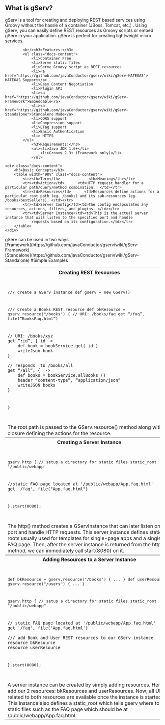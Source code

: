 <div  ng-controller="GServGeneralDocsCtrl">
        <h2 class="docs-sub-header">What is gServ?</h2>
        <span class="docs-content">
            gServ is a tool for creating and deploying REST based services using Groovy without the
            hassle of a container (JBoss, Tomcat, etc.) .  Using gServ, you can easily define
            REST resources as Groovy scripts or embed  gServ in your application. gServ is
            perfect for creating lightweight micro services.
        </span>

            <br/><h3>Features:</h3>
            <ul class="docs-content">
                <li>Container Free
                <li>Serve static files
                <li>Serve Groovy script as REST resources
                <li><a href="https://github.com/javaConductor/gserv/wiki/gServ-HATEOAS"> HATEOAS Support</a>
                <li>Easy Content Negotiation
                <li>Plugin API
                <li><a href="https://github.com/javaConductor/gserv/wiki/gServ-Framework">Embeddable</a>
                <li><a href="https://github.com/javaConductor/gserv/wiki/gServ-Standalone">Standalone Mode</a>
                <li>CORS support
                <li>Compression support
                <li>ETag support
                <li>Basic Authentication
                <li> HTTPS
            </ul>
                <h3>Requirements:</h3>
                <ul><li>Java JDK 1.6+</li>
                    <li>Groovy 2.3+ (Framework only)</li>
                </ul>

    <div class="docs-content">
        <h3>Basic Concepts</h3>
        <table width="90%" class="docs-content">
            <tr><th>Term</th>             <th>Meaning</th></tr>
            <tr><td>Action</td>      <td>HTTP request handler for a particular path/query/method combination.  </td></tr>
            <tr><td>Resources</td>      <td>Resources define actions for a particular root path (eg. /books) and its sub-resources (eg. /books/bestSellers). </td></tr>
            <tr><td>Server Config</td><td>The config encapsulates any resources, actions, filters, and plugins. </td></tr>
            <tr><td>Server Instance</td><td>This is the actual server instance that will listen to the specified port and handle
                requests based on its configuration.</td></tr>
        </table>
    </div>

</div>
<span class="docs-sub-header">gServ can be used in two ways</span><br/>
[Framework](https://github.com/javaConductor/gserv/wiki/gServ-Framework)<br/>
[Standalone](https://github.com/javaConductor/gserv/wiki/gServ-Standalone)
#Simple Examples

<table>
<tr><th colspan='2'>
Creating REST Resources
</th></tr>
<tr><td>
<pre>

/// create a GServ instance
def gserv = new GServ()

/// Create a Books REST resource
def bkResource = gserv.resource("/books") {
    // URI:  /books/faq
    get “/faq”, file(“BooksFaq.html”)
    
    // URI: /books/xyz
    get “:id”, { id ->
        def book = bookService.get( id )
        writeJson book
    }
    
    // responds  to /books/all
    get “/all”, {  ->
        def books = bookService.allBooks ()
        header “content-type”, “application/json”
        writeJSON books
    }
}

</pre>
</td></tr><tr>
<td width='40%'>
The root path is passed to the GServ.resource() method along with a closure defining the actions for the resource.
</td>
</tr>
<tr>
<th colspan='2'>
Creating a Server Instance
</th>
</tr>
<tr>
<td>
<pre>

gserv.http {
    // setup a directory for static files
    static_root  '/public/webapp'

    //static FAQ page located at '/public/webapp/App.faq.html'
    get '/faq', file("App.faq.html")
    
}.start(8080);


</pre>
</td></tr>
<tr><td>
The http() method creates a GServInstance that can later listen on a port and handle HTTP requests. This server instance
defines static roots usually used for templates for single-page apps and a single FAQ page.
Then, after the server instance is returned from the http() method, we can immediately call start(8080) on it.
</td>
</tr>
<tr><th colspan='2'>
Adding Resources to a Server Instance
</th>
</tr><tr>
<td>
<pre>

def bkResource = gserv.resource("/books") { ... }
def userResource = gserv.resource("/users") { ... }

gserv.http {
    // setup a directory for static files
    static_root "/public/webapp" 

    // static FAQ page located at '/public/webapp/App.faq.html'
    get '/faq', file('App.faq.html')

    /// add Book and User REST resources to our GServ instance
    resource bkResource
    resource userResource
 }.start(8080);

</pre>
</td>
</tr>
<tr><td>
A server instance can be created by simply adding resources.  Here we add our 2 resources: bkResources and
userResources.  Now, all URIs related to both resources are available once the instance is started. This instance also
defines a static_root which tells gserv where to find static files such as the FAQ page which should be at /public/webapp/App.faq.html.
</td>
</tr>
</table>

